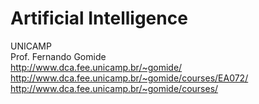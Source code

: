 # Artificial Intelligence

UNICAMP<BR>
Prof. Fernando Gomide<BR>
http://www.dca.fee.unicamp.br/~gomide/<BR>
http://www.dca.fee.unicamp.br/~gomide/courses/EA072/<BR>
http://www.dca.fee.unicamp.br/~gomide/courses/<BR>

